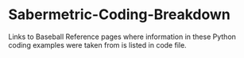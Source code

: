 # Sabermetric-Coding-Breakdown
Links to Baseball Reference pages where information in these Python coding examples were taken from is listed in code file.
